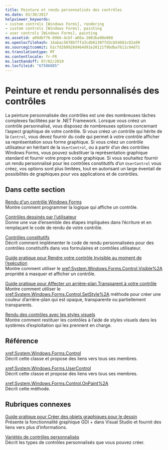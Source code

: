 ```yaml
---
title: Peinture et rendu personnalisés des contrôles
ms.date: 03/30/2017
helpviewer_keywords:
- custom controls [Windows Forms], rendering
- custom controls [Windows Forms], painting
- user controls [Windows Forms], painting
ms.assetid: a09dbf76-0966-4cbf-a66a-2083ba98e068
ms.openlocfilehash: 14abac5678bfffa3cdb61307fd3cb54681c82a99
ms.sourcegitcommit: b1cfd260928d464d91e20121f9bdba7611c94d71
ms.translationtype: MT
ms.contentlocale: fr-FR
ms.lasthandoff: 07/02/2019
ms.locfileid: "67506085"
---
```

# <a name="custom-control-painting-and-rendering"></a>Peinture et rendu personnalisés des contrôles
La peinture personnalisée des contrôles est une des nombreuses tâches complexes facilitées par le .NET Framework. Lorsque vous créez un contrôle personnalisé, vous disposez de nombreuses options concernant l’aspect graphique de votre contrôle. Si vous créez un contrôle qui hérite de la `Control`, vous devez fournir du code qui permet à votre contrôle afficher sa représentation sous forme graphique. Si vous créez un contrôle utilisateur en héritant de la `UserControl`, ou à partir d’un des contrôles Windows Forms, vous pouvez substituer la représentation graphique standard et fournir votre propre code graphique. Si vous souhaitez fournir un rendu personnalisé pour les contrôles constitutifs d’un `UserControl` vous créez, vos options sont plus limitées, tout en autorisant un large éventail de possibilités de graphiques pour vos applications et de contrôles.  
  
## <a name="in-this-section"></a>Dans cette section  
 [Rendu d'un contrôle Windows Forms](rendering-a-windows-forms-control.md)  
 Montre comment programmer la logique qui affiche un contrôle.  
  
 [Contrôles dessinés par l’utilisateur](user-drawn-controls.md)  
 Donne une vue d’ensemble des étapes impliquées dans l’écriture et en remplaçant le code de rendu de votre contrôle.  
  
 [Contrôles constitutifs](constituent-controls.md)  
 Décrit comment implémenter le code de rendu personnalisées pour des contrôles constitutifs dans vos formulaires et contrôles utilisateur.  
  
 [Guide pratique pour Rendre votre contrôle Invisible au moment de l’exécution](how-to-make-your-control-invisible-at-run-time.md)  
 Montre comment utiliser le <xref:System.Windows.Forms.Control.Visible%2A> propriété à masquer et afficher un contrôle.  
  
 [Guide pratique pour Affecter un arrière-plan Transparent à votre contrôle](how-to-give-your-control-a-transparent-background.md)  
 Montre comment utiliser le <xref:System.Windows.Forms.Control.SetStyle%2A> méthode pour créer une couleur d’arrière-plan qui est opaque, transparente ou partiellement transparents.  
  
 [Rendu des contrôles avec les styles visuels](rendering-controls-with-visual-styles.md)  
 Montre comment restituer les contrôles à l’aide de styles visuels dans les systèmes d’exploitation qui les prennent en charge.  
  
## <a name="reference"></a>Référence  
 <xref:System.Windows.Forms.Control>  
 Décrit cette classe et propose des liens vers tous ses membres.  
  
 <xref:System.Windows.Forms.UserControl>  
 Décrit cette classe et propose des liens vers tous ses membres.  
  
 <xref:System.Windows.Forms.Control.OnPaint%2A>  
 Décrit cette méthode.  
  
## <a name="related-sections"></a>Rubriques connexes  
 [Guide pratique pour Créer des objets graphiques pour le dessin](../advanced/how-to-create-graphics-objects-for-drawing.md)  
 Présente la fonctionnalité graphique GDI + dans Visual Studio et fournit des liens vers plus d’informations.  
  
 [Variétés de contrôles personnalisés](varieties-of-custom-controls.md)  
 Décrit les types de contrôles personnalisés que vous pouvez créer.
